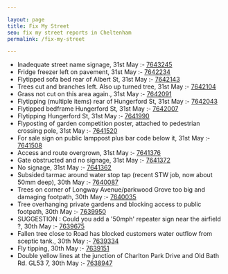 ```yaml
---

layout: page
title: Fix My Street
seo: fix my street reports in Cheltenham
permalink: /fix-my-street

---
```


<!-- fix_marker starts -->

- Inadequate street name signage, 31st May :- [7643245](https://www.fixmystreet.com/report/7643245)
- Fridge freezer left on pavement, 31st May :- [7642234](https://www.fixmystreet.com/report/7642234)
- Flytipped sofa bed rear of Albert St, 31st May :- [7642143](https://www.fixmystreet.com/report/7642143)
- Trees cut and branches left. Also up turned tree, 31st May :- [7642104](https://www.fixmystreet.com/report/7642104)
- Grass not cut on this area again., 31st May :- [7642091](https://www.fixmystreet.com/report/7642091)
- Flytipping (multiple items) rear of Hungerford St, 31st May :- [7642043](https://www.fixmystreet.com/report/7642043)
- Flytipped bedframe Hungerford St, 31st May :- [7642007](https://www.fixmystreet.com/report/7642007)
- Flytipping Hungerford St, 31st May :- [7641990](https://www.fixmystreet.com/report/7641990)
- Flyposting of garden competition poster, attached to pedestrian crossing pole, 31st May :- [7641520](https://www.fixmystreet.com/report/7641520)
- For sale sign on public lamppost plus bar code below it, 31st May :- [7641508](https://www.fixmystreet.com/report/7641508)
- Access and route overgrown, 31st May :- [7641376](https://www.fixmystreet.com/report/7641376)
- Gate obstructed and no signage, 31st May :- [7641372](https://www.fixmystreet.com/report/7641372)
- No signage, 31st May :- [7641362](https://www.fixmystreet.com/report/7641362)
- Subsided tarmac around water stop tap (recent STW job, now about 50mm deep), 30th May :- [7640087](https://www.fixmystreet.com/report/7640087)
- Trees on corner of Longway Avenue/parkwood Grove too big and damaging footpath, 30th May :- [7640035](https://www.fixmystreet.com/report/7640035)
- Tree overhanging private gardens and blocking access to public footpath, 30th May :- [7639950](https://www.fixmystreet.com/report/7639950)
- SUGGESTION : Could you add a '50mph' repeater sign near the airfield ?, 30th May :- [7639675](https://www.fixmystreet.com/report/7639675)
- Fallen tree close to Road has blocked customers water outflow from sceptic tank., 30th May :- [7639334](https://www.fixmystreet.com/report/7639334)
- Fly tipping, 30th May :- [7639151](https://www.fixmystreet.com/report/7639151)
- Double yellow lines at the junction of Charlton Park Drive and Old Bath Rd. GL53 7, 30th May :- [7638947](https://www.fixmystreet.com/report/7638947)

<!-- fix_marker ends -->